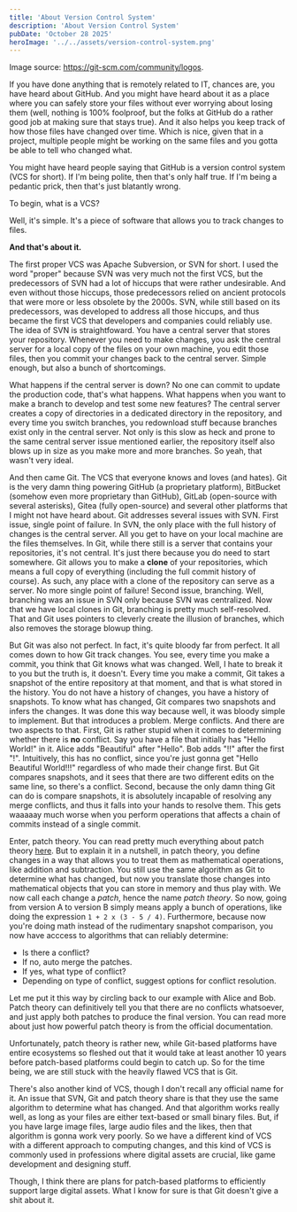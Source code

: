 ```yaml
---
title: 'About Version Control System'
description: 'About Version Control System'
pubDate: 'October 28 2025'
heroImage: '../../assets/version-control-system.png'
---
```


Image source: https://git-scm.com/community/logos.

If you have done anything that is remotely related to IT, chances are, you have heard about GitHub. And you might have heard about it as a place where you can safely store your files without ever worrying about losing them (well, nothing is 100% foolproof, but the folks at GitHub do a rather good job at making sure that stays true). And it also helps you keep track of how those files have changed over time. Which is nice, given that in a project, multiple people might be working on the same files and you gotta be able to tell who changed what.

You might have heard people saying that GitHub is a version control system (VCS for short). If I'm being polite, then that's only half true. If I'm being a pedantic prick, then that's just blatantly wrong.

To begin, what is a VCS?

Well, it's simple. It's a piece of software that allows you to track changes to files.

**And that's about it.**

The first proper VCS was Apache Subversion, or SVN for short. I used the word "proper" because SVN was very much not the first VCS, but the predecessors of SVN had a lot of hiccups that were rather undesirable. And even without those hiccups, those predecessors relied on ancient protocols that were more or less obsolete by the 2000s. SVN, while still based on its predecessors, was developed to address all those hiccups, and thus became the first VCS that developers and companies could reliably use. The idea of SVN is straightfoward. You have a central server that stores your repository. Whenever you need to make changes, you ask the central server for a local copy of the files on your own machine, you edit those files, then you commit your changes back to the central server. Simple enough, but also a bunch of shortcomings. 

What happens if the central server is down? No one can commit to update the production code, that's what happens. What happens when you want to make a branch to develop and test some new features? The central server creates a copy of directories in a dedicated directory in the repository, and every time you switch branches, you redownload stuff because branches exist only in the central server. Not only is this slow as heck and prone to the same central server issue mentioned earlier, the repository itself also blows up in size as you make more and more branches. So yeah, that wasn't very ideal.

And then came Git. The VCS that everyone knows and loves (and hates). Git is the very damn thing powering GitHub (a proprietary platform), BitBucket (somehow even more proprietary than GitHub), GitLab (open-source with several asterisks), Gitea (fully open-source) and several other platforms that I might not have heard about. Git addresses several issues with SVN. First issue, single point of failure. In SVN, the only place with the full history of changes is the central server. All you get to have on your local machine are the files themselves. In Git, while there still is a server that contains your repositories, it's not central. It's just there because you do need to start somewhere. Git allows you to make a **clone** of your repositories, which means a full copy of everything (including the full commit history of course). As such, any place with a clone of the repository can serve as a server. No more single point of failure! Second issue, branching. Well, branching was an issue in SVN only because SVN was centralized. Now that we have local clones in Git, branching is pretty much self-resolved. That and Git uses pointers to cleverly create the illusion of branches, which also removes the storage blowup thing.

But Git was also not perfect. In fact, it's quite bloody far from perfect. It all comes down to how Git track changes. You see, every time you make a commit, you think that Git knows what was changed. Well, I hate to break it to you but the truth is, it doesn't. Every time you make a commit, Git takes a snapshot of the entire repository at that moment, and that is what stored in the history. You do not have a history of changes, you have a history of snapshots. To know what has changed, Git compares two snapshots and infers the changes. It was done this way because well, it was bloody simple to implement. But that introduces a problem. Merge conflicts. And there are two aspects to that. First, Git is rather stupid when it comes to determining whether there is **no** conflict. Say you have a file that initially has "Hello World!" in it. Alice adds "Beautiful" after "Hello". Bob adds "!!" after the first "!". Intuitively, this has no conflict, since you're just gonna get "Hello Beautiful World!!!" regardless of who made their change first. But Git compares snapshots, and it sees that there are two different edits on the same line, so there's a conflict. Second, because the only damn thing Git can do is compare snapshots, it is absolutely incapable of resolving any merge conflicts, and thus it falls into your hands to resolve them. This gets waaaaay much worse when you perform operations that affects a chain of commits instead of a single commit.

Enter, patch theory. You can read pretty much everything about patch theory [here](https://en.wikibooks.org/wiki/Understanding_Darcs/Patch_theory). But to explain it in a nutshell, in patch theory, you define changes in a way that allows you to treat them as mathematical operations, like addition and subtraction. You still use the same algorithm as Git to determine what has changed, but now you translate those changes into mathematical objects that you can store in memory and thus play with. We now call each change a *patch*, hence the name *patch theory*. So now, going from version A to version B simply means apply a bunch of operations, like doing the expression `1 + 2 x (3 - 5 / 4)`. Furthermore, because now you're doing math instead of the rudimentary snapshot comparison, you now have acccess to algorithms that can reliably determine:

- Is there a conflict?
- If no, auto merge the patches.
- If yes, what type of conflict?
- Depending on type of conflict, suggest options for conflict resolution.

Let me put it this way by circling back to our example with Alice and Bob. Patch theory can definitively tell you that there are no conflicts whatsoever, and just apply both patches to produce the final version. You can read more about just how powerful patch theory is from the official documentation. 

Unfortunately, patch theory is rather new, while Git-based platforms have entire ecosystems so fleshed out that it would take at least another 10 years before patch-based platforms could begin to catch up. So for the time being, we are still stuck with the heavily flawed VCS that is Git.

There's also another kind of VCS, though I don't recall any official name for it. An issue that SVN, Git and patch theory share is that they use the same algorithm to determine what has changed. And that algorithm works really well, as long as your files are either text-based or small binary files. But, if you have large image files, large audio files and the likes, then that algorithm is gonna work very poorly. So we have a different kind of VCS with a different approach to computing changes, and this kind of VCS is commonly used in professions where digital assets are crucial, like game development and designing stuff.

Though, I think there are plans for patch-based platforms to efficiently support large digital assets. What I know for sure is that Git doesn't give a shit about it.